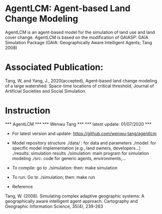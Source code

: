 # AgentLCM: Agent-based Land Change Modeling
AgentLCM is an agent-based model for the simulation of land use and land cover change. AgentLCM is based on the modification of GAIASP: GAIA Simulation Package (GAIA: Geographically Aware Intelligent Agents; Tang 2008)

# Associated Publication: 

Tang, W, and Yang, J., 2020(accepted), Agent-based land change modeling of a large watershed: Space-time locations of critical threshold, Journal of Artificial Societies and Social Simulation.

# Instruction
*** AgentLCM ***
*** Wenwu Tang ***
*** latest update: 01/07/2020 ***

* For latest version and update: https://github.com/wenwu-tang/agentlcm

* Model repository structure
	./data/ : for data and parameters
	./model: for specific model implementation (e.g., land owners, developers...)
	./results: simulation results
	./simulation: main program for simulation modeling
	./src: code for generic agents, environments,...

* To compile: 
	go to ./simulation: then: make simulation

* To run:
	Go to ./simulation; then: make run

* Reference

Tang, W. (2008). Simulating complex adaptive geographic systems: A geographically aware intelligent agent approach. Cartography and Geographic Information Science, 35(4), 239-263
